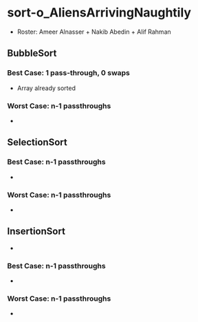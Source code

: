 # sort-o_AliensArrivingNaughtily
* Roster: Ameer Alnasser + Nakib Abedin + Alif Rahman
## BubbleSort

### Best Case: 1 pass-through, 0 swaps
* Array already sorted
### Worst Case: n-1 passthroughs
*

## SelectionSort

### Best Case: n-1 passthroughs
*
### Worst Case: n-1 passthroughs
*

## InsertionSort
*
### Best Case: n-1 passthroughs
*
### Worst Case: n-1 passthroughs
*
